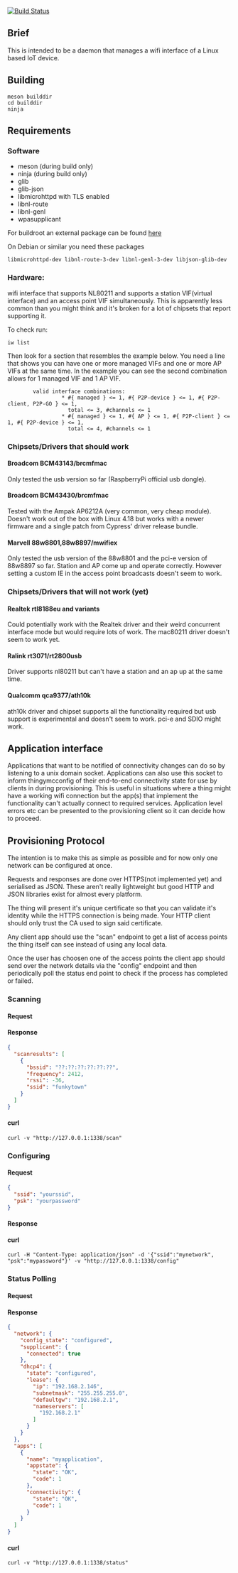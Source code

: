 [![Build Status](https://travis-ci.com/thingyjp/thingymcconfig.svg?branch=master)](https://travis-ci.com/thingyjp/thingymcconfig)

## Brief
This is intended to be a daemon that manages a wifi interface of
a Linux based IoT device.

## Building

```
meson builddir
cd builddir
ninja
```

## Requirements

### Software
* meson (during build only)
* ninja (during build only)
* glib
* glib-json
* libmicrohttpd with TLS enabled
* libnl-route
* libnl-genl
* wpasupplicant

For buildroot an external package can be found [here](https://github.com/thingyjp/thingymcconfig-buildroot)

On Debian or similar you need these packages

```libmicrohttpd-dev libnl-route-3-dev libnl-genl-3-dev libjson-glib-dev```
 
### Hardware:
wifi interface that supports NL80211 and supports a station VIF(virtual interface) 
and an access point VIF simultaneously. This is apparently less common than you might
think and it's broken for a lot of chipsets that report supporting it.

To check run:

```
iw list
```

Then look for a section that resembles the example below.
You need a line that shows you can have one or more managed VIFs
and one or more AP VIFs at the same time.
In the example you can see the second combination allows for
1 managed VIF and 1 AP VIF.


```
        valid interface combinations:
                 * #{ managed } <= 1, #{ P2P-device } <= 1, #{ P2P-client, P2P-GO } <= 1,
                   total <= 3, #channels <= 1
                 * #{ managed } <= 1, #{ AP } <= 1, #{ P2P-client } <= 1, #{ P2P-device } <= 1,
                   total <= 4, #channels <= 1
```

### Chipsets/Drivers that should work
#### Broadcom BCM43143/brcmfmac
Only tested the usb version so far (RaspberryPi official usb dongle).
#### Broadcom BCM43430/brcmfmac
Tested with the Ampak AP6212A (very common, very cheap module). Doesn't
work out of the box with Linux 4.18 but works with a newer firmware
and a single patch from Cypress' driver release bundle.
#### Marvell 88w8801,88w8897/mwifiex
Only tested the usb version of the 88w8801 and the pci-e version of 88w8897
so far. Station and AP come up and operate correctly.
However setting a custom IE in the access point broadcasts doesn't seem to work.
 
### Chipsets/Drivers that will not work (yet)
#### Realtek rtl8188eu and variants
Could potentially work with the Realtek driver and their weird 
concurrent interface mode but would require lots of work. The
mac80211 driver doesn't seem to work yet.
 
#### Ralink rt3071/rt2800usb
Driver supports nl80211 but can't have a station and an ap up 
at the same time.

#### Qualcomm qca9377/ath10k
ath10k driver and chipset supports all the functionality required
but usb support is experimental and doesn't seem to work. pci-e and SDIO
might work.

## Application interface
Applications that want to be notified of connectivity changes
can do so by listening to a unix domain socket. Applications can
also use this socket to inform thingymcconfig of their end-to-end
connectivity state for use by clients in during provisioning.
This is useful in situations where a thing might have a working wifi
connection but the app(s) that implement the functionality can't
actually connect to required services. Application level errors etc
can be presented to the provisioning client so it can decide how to
proceed.

## Provisioning Protocol
The intention is to make this as simple as possible and for now
only one network can be configured at once.

Requests and responses are done over HTTPS(not implemented yet) and serialised as JSON.
These aren't really lightweight but good HTTP and JSON libraries 
exist for almost every platform.

The thing will present it's unique certificate so that you can
validate it's identity while the HTTPS connection is being made.
Your HTTP client should only trust the CA used to sign said certificate. 

Any client app should use the "scan" endpoint to get a list of
access points the thing itself can see instead of using any local
data.

Once the user has choosen one of the access points the client app
should send over the network details via the "config" endpoint and
then periodically poll the status end point to check if the process
has completed or failed.

### Scanning
#### Request
#### Response
```json
{
  "scanresults": [
    {
      "bssid": "??:??:??:??:??:??",
      "frequency": 2412,
      "rssi": -36,
      "ssid": "funkytown"
    }
  ]
}
```
#### curl
```
curl -v "http://127.0.0.1:1338/scan"
```

### Configuring
#### Request
```json
{
  "ssid": "yourssid",
  "psk": "yourpassword"
}
```
#### Response
#### curl
```
curl -H "Content-Type: application/json" -d '{"ssid":"mynetwork", "psk":"mypassword"}' -v "http://127.0.0.1:1338/config"
```

### Status Polling
#### Request
#### Response
```json
{
  "network": {
    "config_state": "configured",
    "supplicant": {
      "connected": true
    },
    "dhcp4": {
      "state": "configured",
      "lease": {
        "ip": "192.168.2.146",
        "subnetmask": "255.255.255.0",
        "defaultgw": "192.168.2.1",
        "nameservers": [
          "192.168.2.1"
        ]
      }
    }
  },
  "apps": [
    {
      "name": "myapplication",
      "appstate": {
        "state": "OK",
        "code": 1
      },
      "connectivity": {
        "state": "OK",
        "code": 1
      }
    }
  ]
}
```
#### curl
```
curl -v "http://127.0.0.1:1338/status"
```
